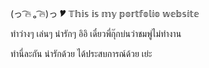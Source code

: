 (っ ͡🔥 ₒ ͡🔥)っ 🎔 𝕋𝕙𝕚𝕤 𝕚𝕤 𝕞𝕪 𝕡𝕠𝕣𝕥𝕗𝕠𝕝𝕚𝕠 𝕨𝕖𝕓𝕤𝕚𝕥𝕖

ทำว่างๆ เล่นๆ น่ารักๆ อิอิ เดี๋ยวพี่กุ๊กบ่นว่าชมพู่ไม่ทำงาน

ทำนี่ละกัน น่ารักด้วย ได้ประสบการณ์ด้วย เย่ะ
